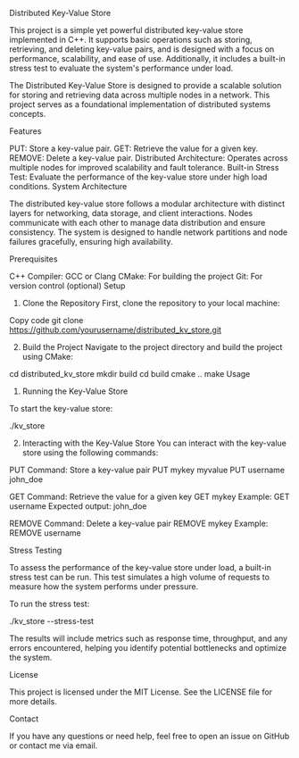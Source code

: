 Distributed Key-Value Store

This project is a simple yet powerful distributed key-value store implemented in C++. It supports basic operations such as storing, retrieving, and deleting key-value pairs, and is designed with a focus on performance, scalability, and ease of use. Additionally, it includes a built-in stress test to evaluate the system's performance under load.

The Distributed Key-Value Store is designed to provide a scalable solution for storing and retrieving data across multiple nodes in a network. This project serves as a foundational implementation of distributed systems concepts.

Features

PUT: Store a key-value pair.
GET: Retrieve the value for a given key.
REMOVE: Delete a key-value pair.
Distributed Architecture: Operates across multiple nodes for improved scalability and fault tolerance.
Built-in Stress Test: Evaluate the performance of the key-value store under high load conditions.
System Architecture

The distributed key-value store follows a modular architecture with distinct layers for networking, data storage, and client interactions. Nodes communicate with each other to manage data distribution and ensure consistency. The system is designed to handle network partitions and node failures gracefully, ensuring high availability.

Prerequisites

C++ Compiler: GCC or Clang
CMake: For building the project
Git: For version control (optional)
Setup

1. Clone the Repository
First, clone the repository to your local machine:

Copy code
git clone https://github.com/yourusername/distributed_kv_store.git

2. Build the Project
Navigate to the project directory and build the project using CMake:

cd distributed_kv_store
mkdir build
cd build
cmake ..
make
Usage

1. Running the Key-Value Store

To start the key-value store:

./kv_store

2. Interacting with the Key-Value Store
You can interact with the key-value store using the following commands:

PUT Command: Store a key-value pair
PUT mykey myvalue
PUT username john_doe

GET Command: Retrieve the value for a given key
GET mykey
Example:
GET username
Expected output:
john_doe

REMOVE Command: Delete a key-value pair
REMOVE mykey
Example:
REMOVE username

Stress Testing

To assess the performance of the key-value store under load, a built-in stress test can be run. This test simulates a high volume of requests to measure how the system performs under pressure.

To run the stress test:

./kv_store --stress-test

The results will include metrics such as response time, throughput, and any errors encountered, helping you identify potential bottlenecks and optimize the system.

License

This project is licensed under the MIT License. See the LICENSE file for more details.

Contact

If you have any questions or need help, feel free to open an issue on GitHub or contact me via email.
